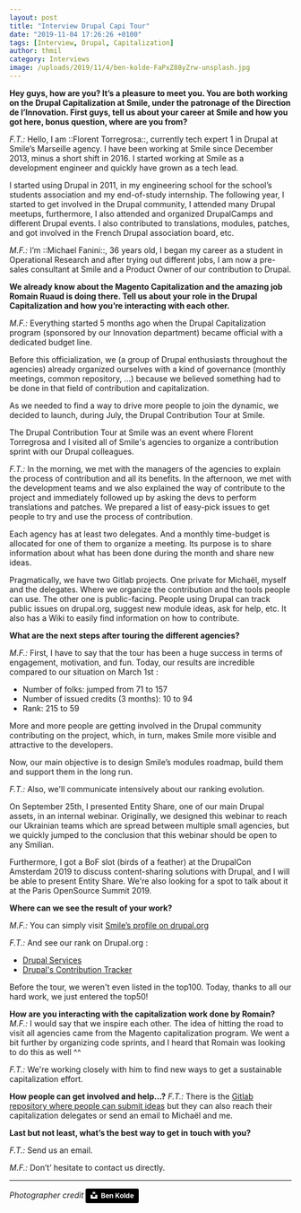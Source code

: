 ```yaml
---
layout: post
title: "Interview Drupal Capi Tour"
date: "2019-11-04 17:26:26 +0100"
tags: [Interview, Drupal, Capitalization]
author: thmil
category: Interviews
image: /uploads/2019/11/4/ben-kolde-FaPxZ88yZrw-unsplash.jpg
---
```

**Hey guys, how are you? It’s a pleasure to meet you. You are both working on the Drupal Capitalization at Smile, under the patronage of the Direction de l’Innovation. First guys, tell us about your career at Smile and how you got here, bonus question, where are you from?**

*F.T.:* Hello,
I am ::Florent Torregrosa::, currently tech expert 1 in Drupal at Smile’s Marseille agency. I have been working at Smile since December 2013, minus a short shift in 2016. I started working at Smile as a development engineer and quickly have grown as a tech lead.

I started using Drupal in 2011, in my engineering school for the school’s students association and my end-of-study internship. The following year, I started to get involved in the Drupal community, I attended many Drupal meetups, furthermore, I also attended and organized DrupalCamps and different Drupal events. I also contributed to translations, modules, patches, and got involved in the French Drupal association board, etc.


*M.F.:* I’m ::Michael Fanini::, 36 years old, I began my career as a student in Operational Research and after trying out different jobs, I am now a pre-sales consultant at Smile and a Product Owner of our contribution to Drupal.

**We already know about the Magento Capitalization and the amazing job Romain Ruaud is doing there. Tell us about your role in the Drupal Capitalization and how you’re interacting with each other.**

*M.F.:* Everything started 5 months ago when the Drupal Capitalization program (sponsored by our Innovation department) became official with a dedicated budget line.

Before this officialization, we (a group of Drupal enthusiasts throughout the agencies)  already organized ourselves with a kind of governance (monthly meetings, common repository, …) because we believed something had to be done in that field of contribution and capitalization.

As we needed to find a way to drive more people to join the dynamic, we decided to launch, during July, the Drupal Contribution Tour at Smile.

The Drupal Contribution Tour at Smile was an event where Florent Torregrosa and I visited all of Smile's agencies to organize a contribution sprint with our Drupal colleagues.

*F.T.:* In the morning, we met with the managers of the agencies to explain the process of contribution and all its benefits. In the afternoon, we met with the development teams and we also explained the way of contribute to the project and immediately followed up by asking the devs to perform translations and patches. We prepared a list of easy-pick issues to get people to try and use the process of contribution.

Each agency has at least two delegates. And a monthly time-budget is allocated for one of them to organize a meeting. Its purpose is to share information about what has been done during the month and share new ideas.

Pragmatically, we have two Gitlab projects. One private for Michaël, myself and the delegates. Where we organize the contribution and the tools people can use. The other one is public-facing. People using Drupal can track public issues on drupal.org, suggest new module ideas, ask for help, etc. It also has a Wiki to easily find information on how to contribute.

**What are the next steps after touring the different agencies?**

*M.F.:* First, I have to say that the tour has been a huge success in terms of engagement, motivation, and fun. Today, our results are incredible compared to our situation on March 1st :
* Number of folks: jumped from 71 to 157
* Number of issued credits (3 months): 10 to 94
* Rank: 215 to 59

More and more people are getting involved in the Drupal community contributing on the project, which, in turn, makes Smile more visible and attractive to the developers.

Now, our main objective is to design Smile’s modules roadmap, build them and support them in the long run.

*F.T.:*  Also, we'll communicate intensively about our ranking evolution.

On September 25th, I presented Entity Share, one of our main Drupal assets, in an internal webinar. Originally, we designed this webinar to reach our Ukrainian teams which are spread between multiple small agencies, but we quickly jumped to the conclusion that this webinar should be open to any Smilian.

Furthermore, I got a BoF slot (birds of a feather) at the DrupalCon Amsterdam 2019 to discuss content-sharing solutions with Drupal, and I will be able to present Entity Share. We're also looking for a spot to talk about it at the Paris OpenSource Summit 2019.

 **Where can we see the result of your work?**

*M.F.:* You can simply visit [Smile’s profile on drupal.org](https://www.drupal.org/smile)

*F.T.:* And see our rank on Drupal.org :
* [Drupal Services](https://www.drupal.org/drupal-services)
* [Drupal's Contribution Tracker](https://drupalcontributions.org/?action=list&entity=Organization&sortField=lastCreditsCount&sortDirection=DESC)

Before the tour, we weren't even listed in the top100. Today, thanks to all our hard work, we just entered the top50!

**How are you interacting with the capitalization work done by Romain?**
*M.F.:* I would say that we inspire each other. The idea of hitting the road to visit all agencies came from the Magento capitalization program.
We went a bit further by organizing code sprints, and I heard that Romain was looking to do this as well ^^

*F.T.:* We're working closely with him to find new ways to get a sustainable capitalization effort.

**How people can get involved and help…?**
*F.T.:* There is the [Gitlab repository where people can submit ideas](https://git.smile.fr/innovation/drupal/all-drupal-contributors) but they can also reach their capitalization delegates or send an email to Michaël and me.

**Last but not least, what’s the best way to get in touch with you?**

*F.T.:* Send us an email.

*M.F.:* Don’t’ hesitate to contact us directly.

---

_Photographer credit_
<a style="background-color:black;color:white;text-decoration:none;padding:4px 6px;font-family:-apple-system, BlinkMacSystemFont, &quot;San Francisco&quot;, &quot;Helvetica Neue&quot;, Helvetica, Ubuntu, Roboto, Noto, &quot;Segoe UI&quot;, Arial, sans-serif;font-size:12px;font-weight:bold;line-height:1.2;display:inline-block;border-radius:3px" href="https://unsplash.com/@benkolde?utm_medium=referral&amp;utm_campaign=photographer-credit&amp;utm_content=creditBadge" target="_blank" rel="noopener noreferrer" title="Download free do whatever you want high-resolution photos from Ben Kolde"><span style="display:inline-block;padding:2px 3px"><svg xmlns="http://www.w3.org/2000/svg" style="height:12px;width:auto;position:relative;vertical-align:middle;top:-2px;fill:white" viewBox="0 0 32 32"><title>unsplash-logo</title><path d="M10 9V0h12v9H10zm12 5h10v18H0V14h10v9h12v-9z"></path></svg></span><span style="display:inline-block;padding:2px 3px">Ben Kolde</span></a>
